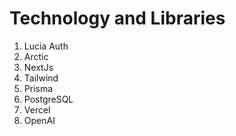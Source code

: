 # Technology and Libraries

1. Lucia Auth
2. Arctic
3. NextJs
4. Tailwind
5. Prisma
6. PostgreSQL
7. Vercel
8. OpenAI
